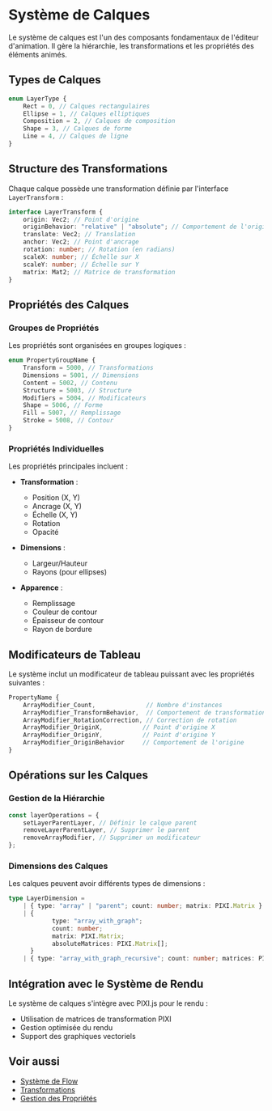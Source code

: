 # Système de Calques

Le système de calques est l'un des composants fondamentaux de l'éditeur d'animation. Il gère la hiérarchie, les transformations et les propriétés des éléments animés.

## Types de Calques

```typescript
enum LayerType {
	Rect = 0, // Calques rectangulaires
	Ellipse = 1, // Calques elliptiques
	Composition = 2, // Calques de composition
	Shape = 3, // Calques de forme
	Line = 4, // Calques de ligne
}
```

## Structure des Transformations

Chaque calque possède une transformation définie par l'interface `LayerTransform` :

```typescript
interface LayerTransform {
	origin: Vec2; // Point d'origine
	originBehavior: "relative" | "absolute"; // Comportement de l'origine
	translate: Vec2; // Translation
	anchor: Vec2; // Point d'ancrage
	rotation: number; // Rotation (en radians)
	scaleX: number; // Échelle sur X
	scaleY: number; // Échelle sur Y
	matrix: Mat2; // Matrice de transformation
}
```

## Propriétés des Calques

### Groupes de Propriétés

Les propriétés sont organisées en groupes logiques :

```typescript
enum PropertyGroupName {
	Transform = 5000, // Transformations
	Dimensions = 5001, // Dimensions
	Content = 5002, // Contenu
	Structure = 5003, // Structure
	Modifiers = 5004, // Modificateurs
	Shape = 5006, // Forme
	Fill = 5007, // Remplissage
	Stroke = 5008, // Contour
}
```

### Propriétés Individuelles

Les propriétés principales incluent :

-   **Transformation** :

    -   Position (X, Y)
    -   Ancrage (X, Y)
    -   Échelle (X, Y)
    -   Rotation
    -   Opacité

-   **Dimensions** :

    -   Largeur/Hauteur
    -   Rayons (pour ellipses)

-   **Apparence** :
    -   Remplissage
    -   Couleur de contour
    -   Épaisseur de contour
    -   Rayon de bordure

## Modificateurs de Tableau

Le système inclut un modificateur de tableau puissant avec les propriétés suivantes :

```typescript
PropertyName {
    ArrayModifier_Count,              // Nombre d'instances
    ArrayModifier_TransformBehavior,  // Comportement de transformation
    ArrayModifier_RotationCorrection, // Correction de rotation
    ArrayModifier_OriginX,           // Point d'origine X
    ArrayModifier_OriginY,           // Point d'origine Y
    ArrayModifier_OriginBehavior     // Comportement de l'origine
}
```

## Opérations sur les Calques

### Gestion de la Hiérarchie

```typescript
const layerOperations = {
	setLayerParentLayer, // Définir le calque parent
	removeLayerParentLayer, // Supprimer le parent
	removeArrayModifier, // Supprimer un modificateur
};
```

### Dimensions des Calques

Les calques peuvent avoir différents types de dimensions :

```typescript
type LayerDimension =
	| { type: "array" | "parent"; count: number; matrix: PIXI.Matrix }
	| {
			type: "array_with_graph";
			count: number;
			matrix: PIXI.Matrix;
			absoluteMatrices: PIXI.Matrix[];
	  }
	| { type: "array_with_graph_recursive"; count: number; matrices: PIXI.Matrix[] };
```

## Intégration avec le Système de Rendu

Le système de calques s'intègre avec PIXI.js pour le rendu :

-   Utilisation de matrices de transformation PIXI
-   Gestion optimisée du rendu
-   Support des graphiques vectoriels

## Voir aussi

-   [Système de Flow](./flow.md)
-   [Transformations](../technical/transforms.md)
-   [Gestion des Propriétés](../ui/properties.md)

